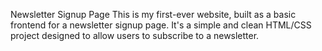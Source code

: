 Newsletter Signup Page
This is my first-ever website, built as a basic frontend for a newsletter signup page. It's a simple and clean HTML/CSS project designed to allow users to subscribe to a newsletter.
